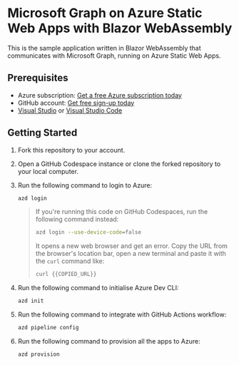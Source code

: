 # Microsoft Graph on Azure Static Web Apps with Blazor WebAssembly #

This is the sample application written in Blazor WebAssembly that communicates with Microsoft Graph, running on Azure Static Web Apps.


## Prerequisites ##

* Azure subscription: [Get a free Azure subscription today](https://azure.microsoft.com/free)
* GitHub account: [Get free sign-up today](http://github.com/signup)
* [Visual Studio](https://visualstudio.microsoft.com) or [Visual Studio Code](https://code.visualstudio.com)


## Getting Started ##

1. Fork this repository to your account.
1. Open a GitHub Codespace instance or clone the forked repository to your local computer.
1. Run the following command to login to Azure:

    ```bash
    azd login
    ```

   > If you're running this code on GitHub Codespaces, run the following command instead:
   > 
   > ```bash
   > azd login --use-device-code=false
   > ```
   > 
   > It opens a new web browser and get an error. Copy the URL from the browser's location bar, open a new terminal and paste it with the `curl` command like:
   > 
   > ```bash
   > curl {{COPIED_URL}}
   > ```

1. Run the following command to initialise Azure Dev CLI:

    ```bash
    azd init
    ```

1. Run the following command to integrate with GitHub Actions workflow:

    ```bash
    azd pipeline config
    ```

1. Run the following command to provision all the apps to Azure:

    ```bash
    azd provision
    ```
